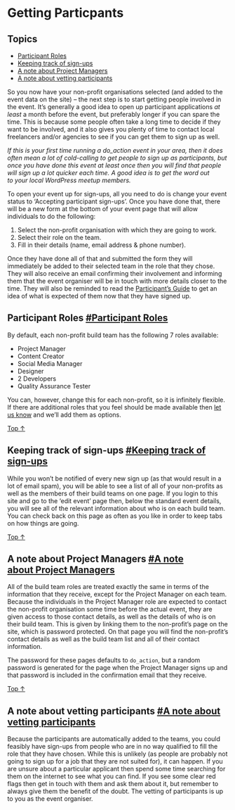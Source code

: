 # Getting Particpants

## Topics

*   [Participant Roles](#participant-roles)
*   [Keeping track of sign-ups](#keeping-track-of-sign-ups)
*   [A note about Project Managers](#a-note-about%c2%a0project-managers)
*   [A note about vetting participants](#a-note-about-vetting-participants)

So you now have your non-profit organisations selected (and added to the event data on the site) – the next step is to start getting people involved in the event. It’s generally a good idea to open up participant applications _at least_ a month before the event, but preferably longer if you can spare the time. This is because some people often take a long time to decide if they want to be involved, and it also gives you plenty of time to contact local freelancers and/or agencies to see if you can get them to sign up as well.

_If this is your first time running a do_action event in your area, then it does often mean a lot of cold-calling to get people to sign up as participants, but once you have done this event at least once then you will find that people will sign up a lot quicker each time. A good idea is to get the word out to your local WordPress meetup members._

To open your event up for sign-ups, all you need to do is change your event status to ‘Accepting participant sign-ups’. Once you have done that, there will be a new form at the bottom of your event page that will allow individuals to do the following:

1.  Select the non-profit organisation with which they are going to work.
2.  Select their role on the team.
3.  Fill in their details (name, email address & phone number).

Once they have done all of that and submitted the form they will immediately be added to their selected team in the role that they chose. They will also receive an email confirming their involvement and informing them that the event organiser will be in touch with more details closer to the time. They will also be reminded to read the [Participant’s Guide](https://make.wordpress.org/community/handbook/meetup-organizer/event-formats/do_action-charity-hackathon/getting-particpants/participants-guide/) to get an idea of what is expected of them now that they have signed up.

## Participant Roles [#Participant Roles](#participant-roles)

By default, each non-profit build team has the following 7 roles available:

*   Project Manager
*   Content Creator
*   Social Media Manager
*   Designer
*   2 Developers
*   Quality Assurance Tester

You can, however, change this for each non-profit, so it is infinitely flexible. If there are additional roles that you feel should be made available then [let us know](mailto:support@wordcamp.org) and we’ll add them as options.

[Top ↑](#top)

## Keeping track of sign-ups [#Keeping track of sign-ups](#keeping-track-of-sign-ups)

While you won’t be notified of every new sign up (as that would result in a lot of email spam), you will be able to see a list of all of your non-profits as well as the members of their build teams on one page. If you login to this site and go to the ‘edit event’ page then, below the standard event details, you will see all of the relevant information about who is on each build team. You can check back on this page as often as you like in order to keep tabs on how things are going.

[Top ↑](#top)

## A note about Project Managers [#A note about Project Managers](#a-note-about%c2%a0project-managers)

All of the build team roles are treated exactly the same in terms of the information that they receive, except for the Project Manager on each team. Because the individuals in the Project Manager role are expected to contact the non-profit organisation some time before the actual event, they are given access to those contact details, as well as the details of who is on their build team. This is given by linking them to the non-profit’s page on the site, which is password protected. On that page you will find the non-profit’s contact details as well as the build team list and all of their contact information.

The password for these pages defaults to `do_action`, but a random password is generated for the page when the Project Manager signs up and that password is included in the confirmation email that they receive.

[Top ↑](#top)

## A note about vetting participants [#A note about vetting participants](#a-note-about-vetting-participants)

Because the participants are automatically added to the teams, you could feasibly have sign-ups from people who are in no way qualified to fill the role that they have chosen. While this is unlikely (as people are probably not going to sign up for a job that they are not suited for), it can happen. If you are unsure about a particular applicant then spend some time searching for them on the internet to see what you can find. If you see some clear red flags then get in touch with them and ask them about it, but remember to always give them the benefit of the doubt. The vetting of participants is up to you as the event organiser.
